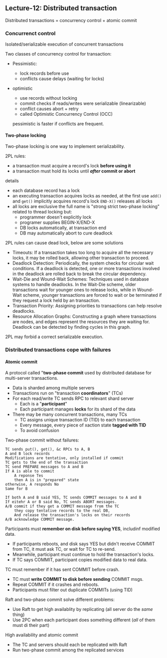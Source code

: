 ## Lecture-12: Distributed transaction

Distributed transactions = concurrency control + atomic commit

### Concurrenct control

Isolated/serializable execution of concurrent transactions

Two classes of concurrency control for transaction:

- Pessimistic: 

  - lock records before use
  - conflicts cause  delays (waiting for locks)

- optimistic

  - use records without locking
  - commit checks if reads/writes were serializable (linearizable)
  - conflict causes abort + retry
  - called Optimistic Concurrency Control (OCC)

  pessimistic is faster if conflicts are frequent. 

#### Two-phase locking

Two-phase locking is one way to implement serializability.

2PL rules: 

- a transaction must acquire a record's lock **before using it**
- a transaction must hold its locks until ***after* commit or abort**

details

- each database record has a lock
- an executing transaction acquires locks as needed, at the first use `add()` and `get()` implicitly acquires record's lock `END-X()` releases all locks
- all locks are exclusive the full name is "strong strict two-phase locking" related to thread locking but:
  - programmer doesn't explicitly lock
  - programer supplies BEGIN-X/END-X
  - DB locks automatically, at transaction end
  - DB may automatically abort to cure deadlock

2PL rules can cause dead lock, below are some solutions

- Timeouts:  If a transaction takes too long to acquire all the necessary locks, it may be rolled back, allowing other transaction to proceed.
- Deadlock Detection: Periodically, the system checks for circular wait conditions. If a deadlock is detected, one or more transactions involved in the deadlock are rolled back to break the circular dependency.
- Wait-Die and Wound-Wait Schemes: Techniques used in database systems to handle deadlocks. In the Wait-Die scheme, older transactions wait for younger ones to release locks, while in Wound-Wait scheme, younger transactions are forced to wait or be terminated if they request a lock held by an transaction.
- Transaction Priority: Assigning priorities to transactions can help resolve deadlocks.
- Resource Allocation Graphs: Constructing a graph where transactions are nodes, and edges represent the resources they are waiting for. Deadlock can be detected by finding cycles in this graph.

2PL may forbid a correct serializable execution.

### Distributed transactions cope with failures

#### Atomic commit

A protocol called "**two-phase commit** used by distributed database for multi-server transactions.

- Data is sharded among multiple servers
- Transactions run on "transaction **coordinators**" (TCs)
- For each read/write TC sends RPC to relevant shard server
  - Each is a "**participant**"
  - Each participant manages **locks** for its shard of the data
- There may be many concurrent transactions, many TCs
  - TC assigns unique transaction ID (TID) to each transaction
  - Every message, every piece of xaction state **tagged with TID**
  - To avoid confusion

Two-phase commit without failures:

```
TC sends put(), get(), &c RPCs to A, B
A and B lock records
Modifications are tentative, only installed if commit
TC gets to the end of the transaction
TC send PREPARE messages to A and B
If A is able to commit
	A reponse Tes
	then A is in "prepared" state
otherwise, A responds No
Same for B

If both A and B said YES, TC sends COMMIT messages to A and B
If eitehr A or B said No, TC sends ABORT messages.
A/B commit if they get a COMMIT message from the TC
	they copy tentative records to the real DB,
	And release the transaction's locks on their records
A/B acknowledge COMMIT message.
```

Participants must **remember on disk before saying YES**, includinf modified data.

- If participants reboots, and disk says YES but didn't receive COMMIT from TC, it must ask TC, or wait for TC to re-send.
- Meanwhile, participant must continue to hold the transaction's locks.
- If TC says COMMIT, participant copies modified data to real data.

TC must remember if it has sent COMMIT before crash.

- TC must **write COMMIT to disk before sending** COMMIT msgs.
- Repeat COMMIT if it crashes and reboots.
- Participants must filter out duplicate COMMITs (using TID)

Raft and two-phase commit solve different problems:

- Use Raft to get high availablity by replicating (all server do the *same* thing)
- Use 2PC when each participant does something different (*all* of them must di their part)

High availability and atomic commit

- The TC and servers should each be replicated with Raft
- Run two-phase commit among the replicated services
